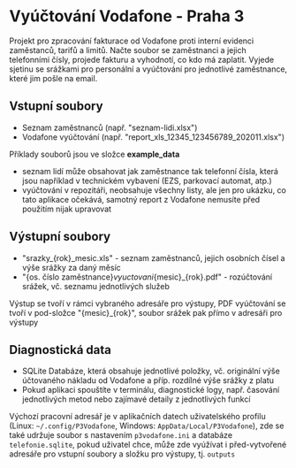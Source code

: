 # Vyúčtování Vodafone - Praha 3

Projekt pro zpracování fakturace od Vodafone proti interní evidenci zaměstanců, tarifů a limitů.
Načte soubor se zaměstnanci a jejich telefonními čísly, projede fakturu a vyhodnotí, co kdo má zaplatit.
Vyjede sjetinu se srážkami pro personální a vyúčtování pro jednotlivé zaměstnance, které jim pošle na email.

## Vstupní soubory

- Seznam zaměstnanců (např. "seznam-lidi.xlsx")
- Vodafone vyúčtování (např. "report_xls_12345_123456789_202011.xlsx")

Příklady souborů jsou ve složce **example_data**

- seznam lidí může obsahovat jak zaměstnance tak telefonní čísla, která jsou například v technickém vybavení (EZS, parkovací automat, atp.)
- vyúčtování v repozitáři, neobsahuje všechny listy, ale jen pro ukázku, co tato aplikace očekává, samotný report z Vodafone nemusíte před použitím nijak upravovat

## Výstupní soubory

- "srazky_{rok}_mesic.xls" - seznam zaměstnanců, jejich osobních čísel a výše srážky za daný měsíc
- "{os. číslo zaměstnance}_vyuctovani_{mesic}_{rok}.pdf" - rozúčtování srážek, vč. seznamu jednotlivých služeb

Výstup se tvoří v rámci vybraného adresáře pro výstupy, PDF vyúčtování se tvoří v pod-složce "{mesic}_{rok}", soubor srážek pak přímo v adresáři pro výstupy

## Diagnostická data

- SQLite Databáze, která obsahuje jednotlivé položky, vč. originální výše účtovaného nákladu od Vodafone a příp. rozdílné výše srážky z platu
- Pokud aplikaci spouštíte v terminálu, diagnostické logy, např. časování jednotlivých metod nebo zajímavé detaily z jednotlivých funkcí

Výchozí pracovní adresář je v aplikačních datech uživatelského profilu (Linux: `~/.config/P3Vodafone`, Windows: `AppData/Local/P3Vodafone`), zde se také udržuje soubor s nastavením `p3vodafone.ini` a databáze `telefonie.sqlite`,
pokud uživatel chce, může zde vyúžívat i před-vytvořené adresáře pro vstupní soubory a složku pro výstupy, tj. `outputs`
